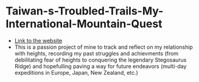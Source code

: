 # Taiwan-s-Troubled-Trails-My-International-Mountain-Quest
* [Link to the website](https://micahdoo.github.io/Taiwan-s-Troubled-Trails-My-International-Mountain-Quest/)
* This is a passion project of mine to track and reflect on my relationship with heights, recording my past struggles and achievments (from debilitating fear of heights to conquering the legendary Stegosaurus Ridge) and hopefulling paving a way for future endeavors (multi-day expeditions in Europe, Japan, New Zealand, etc.) 
